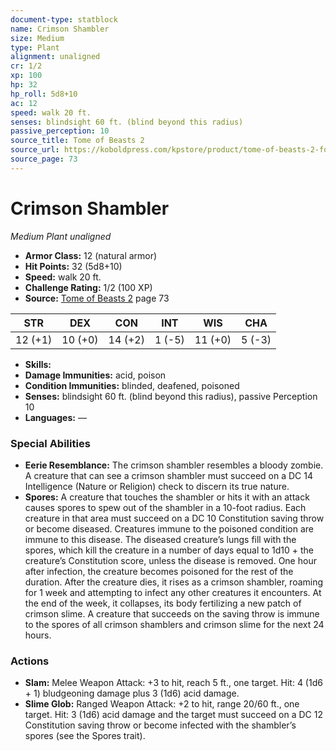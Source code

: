 ```yaml
---
document-type: statblock
name: Crimson Shambler
size: Medium
type: Plant
alignment: unaligned
cr: 1/2
xp: 100
hp: 32
hp_roll: 5d8+10
ac: 12
speed: walk 20 ft.
senses: blindsight 60 ft. (blind beyond this radius) 
passive_perception: 10
source_title: Tome of Beasts 2
source_url: https://koboldpress.com/kpstore/product/tome-of-beasts-2-for-5th-edition
source_page: 73
---
```


# Crimson Shambler

*Medium* *Plant* *unaligned*

- **Armor Class:** 12 (natural armor)
- **Hit Points:** 32 (5d8+10)
- **Speed:** walk 20 ft.
- **Challenge Rating:** 1/2 (100 XP)
- **Source:** [Tome of Beasts 2](https://koboldpress.com/kpstore/product/tome-of-beasts-2-for-5th-edition) page 73

| STR | DEX | CON | INT | WIS | CHA |
| --- | --- | --- | --- | --- | --- |
| 12 (+1) | 10 (+0) | 14 (+2) | 1 (-5) | 11 (+0) | 5 (-3) |

- **Skills:** 
- **Damage Immunities:** acid, poison
- **Condition Immunities:** blinded, deafened, poisoned
- **Senses:** blindsight 60 ft. (blind beyond this radius), passive Perception 10
- **Languages:** —

### Special Abilities

- **Eerie Resemblance:** The crimson shambler resembles a bloody zombie. A creature that can see a crimson shambler must succeed on a DC 14 Intelligence (Nature or Religion) check to discern its true nature.
- **Spores:** A creature that touches the shambler or hits it with an attack causes spores to spew out of the shambler in a 10-foot radius. Each creature in that area must succeed on a DC 10 Constitution saving throw or become diseased. Creatures immune to the poisoned condition are immune to this disease. The diseased creature’s lungs fill with the spores, which kill the creature in a number of days equal to 1d10 + the creature’s Constitution score, unless the disease is removed. One hour after infection, the creature becomes poisoned for the rest of the duration. After the creature dies, it rises as a crimson shambler, roaming for 1 week and attempting to infect any other creatures it encounters. At the end of the week, it collapses, its body fertilizing a new patch of crimson slime. A creature that succeeds on the saving throw is immune to the spores of all crimson shamblers and crimson slime for the next 24 hours.

### Actions

- **Slam:** Melee Weapon Attack: +3 to hit, reach 5 ft., one target. Hit: 4 (1d6 + 1) bludgeoning damage plus 3 (1d6) acid damage.
- **Slime Glob:** Ranged Weapon Attack: +2 to hit, range 20/60 ft., one target. Hit: 3 (1d6) acid damage and the target must succeed on a DC 12 Constitution saving throw or become infected with the shambler’s spores (see the Spores trait).
